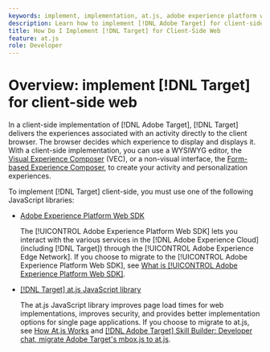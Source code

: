 ```yaml
---
keywords: implement, implementation, at.js, adobe experience platform web sdk, aep web sdk
description: Learn how to implement [!DNL Adobe Target] for client-side web using the [!DNL Adobe Experience Platform Web SDK] (AEP Web SDK) or the at.js JavaScript library.
title: How Do I Implement [!DNL Target] for Client-Side Web
feature: at.js
role: Developer
---
```

# Overview: implement [!DNL Target] for client-side web

In a client-side implementation of [!DNL Adobe Target], [!DNL Target] delivers the experiences associated with an activity directly to the client browser. The browser decides which experience to display and displays it. With a client-side implementation, you can use a WYSIWYG editor, the [Visual Experience Composer](https://experienceleague.adobe.com/docs/target/using/experiences/vec/visual-experience-composer.html) (VEC), or a non-visual interface, the [Form-based Experience Composer](https://experienceleague.adobe.com/docs/target/using/experiences/form-experience-composer.html), to create your activity and personalization experiences.

To implement [!DNL Target] client-side, you must use one of the following JavaScript libraries:

* [Adobe Experience Platform Web SDK](/help/dev/implement/client-side/aep-web-sdk.md)

  The [!UICONTROL Adobe Experience Platform Web SDK] lets you interact with the various services in the [!DNL Adobe Experience Cloud] (including [!DNL Target]) through the [!UICONTROL Adobe Experience Edge Network]. If you choose to migrate to the [!UICONTROL Adobe Experience Platform Web SDK], see [What is [!UICONTROL Adobe Experience Platform Web SDK]](/help/dev/implement/client-side/aep-web-sdk.md).

* [[!DNL Target] at.js JavaScript library](/help/dev/implement/client-side/atjs/how-atjs-works/overview.md)

  The at.js JavaScript library improves page load times for web implementations, improves security, and provides better implementation options for single page applications. If you choose to migrate to at.js, see [How At.js Works](/help/dev/implement/client-side/atjs/how-atjs-works/overview.md) and [[!DNL Adobe Target] Skill Builder: Developer chat, migrate Adobe Target's mbox.js to at.js](https://seminars.adobeconnect.com/ptdo6mfo6qn6/?proto=true).
